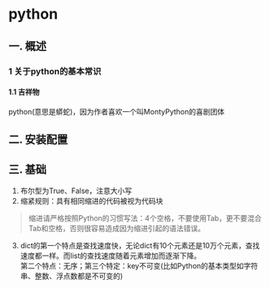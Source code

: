 # python
## 一. 概述
### 1 关于python的基本常识
#### 1.1 吉祥物
python(意思是蟒蛇)，因为作者喜欢一个叫MontyPython的喜剧团体
## 二. 安装配置
## 三. 基础

1. 布尔型为True、False，注意大小写
2. 缩紧规则：具有相同缩进的代码被视为代码块
>缩进请严格按照Python的习惯写法：4个空格，不要使用Tab，更不要混合Tab和空格，否则很容易造成因为缩进引起的语法错误。

3. dict的第一个特点是查找速度快，无论dict有10个元素还是10万个元素，查找速度都一样。而list的查找速度随着元素增加而逐渐下降。  
第二个特点：无序；第三个特定：key不可变(比如Python的基本类型如字符串、整数、浮点数都是不可变的)